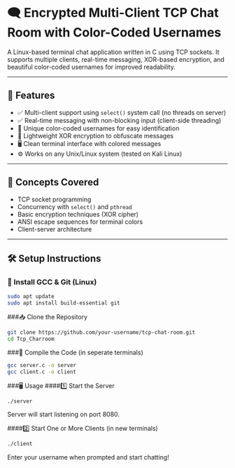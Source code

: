 # 🗨️ Encrypted Multi-Client TCP Chat Room with Color-Coded Usernames

A Linux-based terminal chat application written in C using TCP sockets. It supports multiple clients, real-time messaging, XOR-based encryption, and beautiful color-coded usernames for improved readability.

---

## 🚀 Features

- ✅ Multi-client support using `select()` system call (no threads on server)
- ✅ Real-time messaging with non-blocking input (client-side threading)
- 🎨 Unique color-coded usernames for easy identification
- 🔐 Lightweight XOR encryption to obfuscate messages
- 🖥️ Clean terminal interface with colored messages
- ⚙️ Works on any Unix/Linux system (tested on Kali Linux)

---

## 🧠 Concepts Covered

- TCP socket programming
- Concurrency with `select()` and `pthread`
- Basic encryption techniques (XOR cipher)
- ANSI escape sequences for terminal colors
- Client-server architecture

---

## 🛠️ Setup Instructions

### 🔧 Install GCC & Git (Linux)

```bash
sudo apt update
sudo apt install build-essential git
```
###📥 Clone the Repository
```bash
git clone https://github.com/your-username/tcp-chat-room.git
cd Tcp_Charroom
```
###🧪 Compile the Code (in seperate terminals)
```bash
gcc server.c -o server
gcc client.c -o client
```
###🖥️ Usage
####1️⃣ Start the Server
```bash
./server
```
  Server will start listening on port 8080.

####2️⃣ Start One or More Clients (in new terminals)
```bash
./client
```
  Enter your username when prompted and start chatting!
